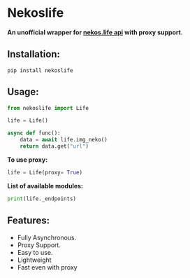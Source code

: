 # Nekoslife
**An unofficial wrapper for [nekos.life api](https://nekos.life/) with proxy support.**


## Installation:
```
pip install nekoslife
```

## Usage:
```python
from nekoslife import Life

life = Life()

async def func():
    data = await life.img_neko()
    return data.get("url")
```

**To use proxy:**
```python
life = Life(proxy= True)
```

**List of available modules:**
```python
print(life._endpoints)
```
## Features:
- Fully Asynchronous.
- Proxy Support.
- Easy to use.
- Lightweight
- Fast even with proxy